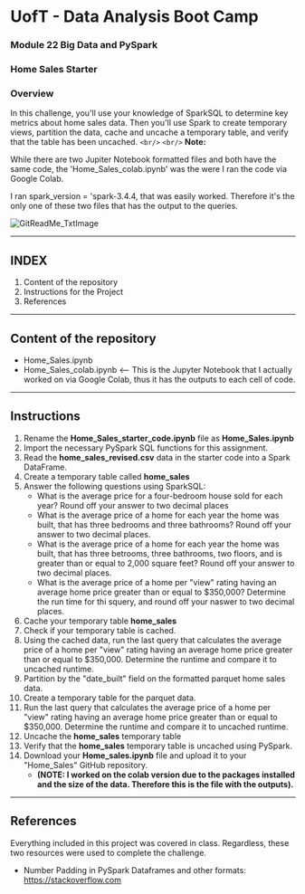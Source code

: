 # UofT - Data Analysis Boot Camp

### Module 22 Big Data and PySpark

### Home Sales Starter

### Overview

In this challenge, you'll use your knowledge of SparkSQL to determine key metrics about home sales data. Then you'll use Spark to create temporary views, partition the data, cache and uncache a temporary table, and verify that the table has been uncached.
`<br/>`
`<br/>`
**Note:** 

While there are two Jupiter Notebook formatted files and both have the same code, the 'Home_Sales_colab.ipynb' was the were I ran the code via Google Colab.

I ran spark_version = 'spark-3.4.4, that was easily worked. Therefore it's the only one of these two files that has the output to the queries.

![GitReadMe_TxtImage](https://github.com/vara-co/Home_Sales/assets/152572519/037795f3-fc92-49a8-82e1-8b43b97dd047)

---

INDEX
-----

1. Content of the repository
2. Instructions for the Project
3. References

---

Content of the repository
-------------------------

- Home_Sales.ipynb
- Home_Sales_colab.ipynb <-- This is the Jupyter Notebook that I actually worked on via Google Colab, thus it has the outputs to each cell of code.

---

Instructions
------------

1. Rename the **Home_Sales_starter_code.ipynb** file as **Home_Sales.ipynb**
2. Import the necessary PySpark SQL functions for this assignment.
3. Read the **home_sales_revised.csv** data in the starter code into a Spark DataFrame.
4. Create a temporary table called **home_sales**
5. Answer the following questions using SparkSQL:
   * What is the average price for a four-bedroom house sold for each year? Round off your answer to two decimal places
   * What is the average price of a home for each year the home was built, that has three bedrooms and three bathrooms? Round off your answer to two decimal places.
   * What is the average price of a home for each year the home was built, that has three betrooms, three bathrooms, two floors, and is greater than or equal to 2,000 square feet? Round off your answer to two decimal places.
   * What is the average price of a home per "view" rating having an average home price greater than or equal to $350,000? Determine the run time for thi squery, and round off your naswer to two decimal places.
6. Cache your temporary table **home_sales**
7. Check if your temporary table is cached.
8. Using the cached data, run the last query that calculates the average price of a home per "view" rating having an average home price greater than or equal to $350,000. Determine the runtime and compare it to uncached runtime.
9. Partition by the "date_built" field on the formatted parquet home sales data.
10. Create a temporary table for the parquet data.
11. Run the last query that calculates the average price of a home per "view" rating having an average home price greater than or equal to $350,000. Determine the runtime and compare it to uncached runtime.
12. Uncache the **home_sales** temporary table
13. Verify that the **home_sales** temporary table is uncached using PySpark.
14. Download your **Home_sales.ipynb** file and upload it to your "Home_Sales" GitHub repository.
    * **(NOTE: I worked on the colab version due to the packages installed and the size of the data. Therefore this is the file with the outputs).**

---

References
----------

Everything included in this project was covered in class. Regardless, these two resources were used to complete the challenge.

- Number Padding in PySpark Dataframes and other formats: https://stackoverflow.com
